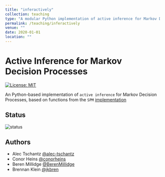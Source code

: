 ```yaml
---
title: "inferactively"
collection: teaching
type: "A modular Python implementation of active inference for Markov Decision Processes"
permalink: /teaching/inferactively
venue: ""
date: 2020-01-01
location: ""
---
```


# Active Inference for Markov Decision Processes 

[![License: MIT](https://img.shields.io/badge/License-MIT-yellow.svg)](https://opensource.org/licenses/MIT)

An Python-based implementation of `active inference` for Markov Decision Processes,
based on functions from the `SPM` [implementation](https://www.fil.ion.ucl.ac.uk/spm/doc/)

## Status

![status](https://img.shields.io/badge/status-development-orange)

## Authors

- Alec Tschantz [@alec-tschantz](https://github.com/alec-tschantz)
- Conor Heins [@conorheins](https://github.com/conorheins)
- Beren Millidge [@BerenMillidge](https://github.com/BerenMillidge)
- Brennan Klein [@jkbren](https://github.com/jkbren)